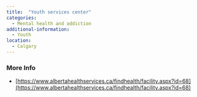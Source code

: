 ```yaml
---
title:  "Youth services center"
categories: 
  - Mental health and addiction
additional-information:
  - Youth
location:
  - Calgary
---
```


### More Info
- [https://www.albertahealthservices.ca/findhealth/facility.aspx?id=68](https://www.albertahealthservices.ca/findhealth/facility.aspx?id=68)